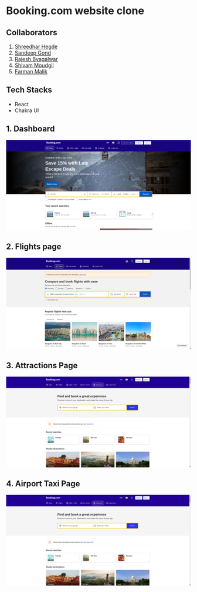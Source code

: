 # Booking.com website clone

## Collaborators

1. [Shreedhar Hegde](https://github.com/shreedharhegde99)
2. [Sandeep Gond](https://github.com/Sandeepgond)
3. [Rajesh Byagalwar](https://github.com/rajeshbyaga)
4. [Shivam Moudgil](https://github.com/Shivam-Moudgil)
5. [Farman Malik](https://github.com/farmanfirnas)

## Tech Stacks

- React
- Chakra UI

## 1. Dashboard

<img src="src/assets/Stays.png" />

<br/>

## 2. Flights page

<img src="src/assets/Flights.png" />

<br/>

## 3. Attractions Page

<img src="src/assets/Attractions.png">

<br/>

## 4. Airport Taxi Page

<img src="src/assets/Attractions.png">

<br/>
